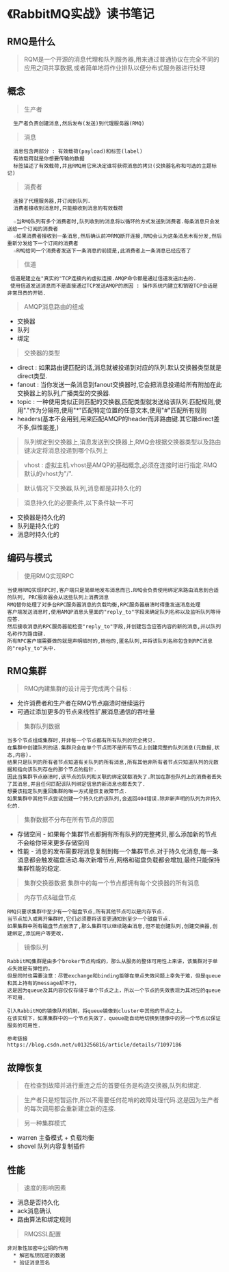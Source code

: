 《RabbitMQ实战》读书笔记
=

RMQ是什么
-
>RQM是一个开源的消息代理和队列服务器,用来通过普通协议在完全不同的应用之间共享数据,或者简单地将作业排队以便分布式服务器进行处理

概念
-
>生产者

      生产者负责创建消息,然后发布(发送)到代理服务器(RMQ)
  
>消息
    
      消息包含两部分 : 有效载荷(payload)和标签(label)
      有效载荷就是你想要传输的数据
      标签描述了有效载荷,并且RMQ用它来决定谁将获得消息的拷贝(交换器名称和可选的主题标记)

>消费者
    
      连接了代理服务器,并订阅到队列.
      消费者接收到消息时,只能接收到消息的有效载荷
      
      ☆当RMQ队列有多个消费者时,队列收到的消息将以循环的方式发送到消费者.每条消息只会发送给一个订阅的消费者
      ☆如果消费者接收到一条消息,然后确认前冲RMQ断开连接,RMQ会认为这条消息木有分发,然后重新分发给下一个订阅的消费者
      ☆RMQ给同一个消费者发送下一条消息的前提是,此消费者上一条消息已经应答了
    
    
>信道
     
     信道是建立在"真实的"TCP连接内的虚拟连接.AMQP命令都是通过信道发送出去的.
     使用信道发送消息而不是直接通过TCP发送AMQP的原因 : 操作系统内建立和销毁TCP会话是非常昂贵的开销.


>AMQP消息路由的组成     
+ 交换器
+ 队列
+ 绑定
  
  
>交换器的类型
+ direct : 如果路由键匹配的话,消息就被投递到对应的队列.默认交换器类型就是direct类型. 
+ fanout : 当你发送一条消息到fanout交换器时,它会把消息投递给所有附加在此交换器上的队列,广播类型的交换器.
+ topic  : 一种使用类似正则匹配的交换器,匹配类型就发送给该队列.匹配规则,使用"."作为分隔符,使用"*"匹配特定位置的任意文本,使用"#"匹配所有规则
+ headers(基本不会用到,用来匹配AMQP的header而非路由键.其它跟direct差不多,但性能差,)


>队列绑定到交换器上,消息发送到交换器上,RMQ会根据交换器类型以及路由键决定将消息投递到哪个队列上


>vhost : 虚拟主机.vhost是AMQP的基础概念,必须在连接时进行指定.RMQ默认的vhost为"/".

>默认情况下交换器,队列,消息都是非持久化的

>消息持久化的必要条件,以下条件缺一不可
+ 交换器是持久化的
+ 队列是持久化的
+ 消息时持久化的



编码与模式
-

>使用RMQ实现RPC
    
    当使用RMQ实现RPC时,客户端只是简单地发布消息而已.RMQ会负责使用绑定来路由消息到合适的队列, PRC服务器会从这些队列上消费消息
    RMQ替你处理了对多台RPC服务器消息的负载均衡,RPC服务器崩溃时得重发送消息处理
    客户端发送消息时,使用AMQP消息头里面的"reply_to"字段来确定队列名称以及监听队列等待应答.
    然后接收消息的RPC服务器能检查"reply_to"字段,并创建包含应答内容的新的消息,并以队列名称作为路由键.
    所有RPC客户端需要做的就是声明临时的,排他的,匿名队列,并将该队列名称包含到RPC消息的"reply_to"头中.
   

RMQ集群
-
  
>RMQ内建集群的设计用于完成两个目标 :
+ 允许消费者和生产者在RMQ节点崩溃时继续运行
+ 可通过添加更多的节点来线性扩展消息通信的吞吐量
  

>集群队列数据

    当多个节点组成集群时,并非每一个节点都有所有队列的完全拷贝.
    在集群中创建队列的话.集群只会在单个节点而不是所有节点上创建完整的队列消息(元数据,状态,内容).
    结果只是队列的所有者节点知道有关队列的所有消息,所有其他非所有者节点只知道队列的元数据和指向该队列存在的那个节点的指针.
    因此当集群节点崩溃时,该节点的队列和关联的绑定就都消失了.附加在那些队列上的消费者丢失了其消息,并且任何匹配该队列绑定信息的新消息也都丢失了.
    想要该指定队列重回集群的唯一方式是恢复故障节点.
    如果集群中其他节点尝试创建一个持久化的该队列,会返回404错误.除非新声明的队列为非持久化的.
    
    
>集群数据不分布在所有节点的原因
+ 存储空间 - 如果每个集群节点都拥有所有队列的完整拷贝,那么添加新的节点不会给你带来更多存储空间
+ 性能     -  消息的发布需要将消息复制到每一个集群节点.对于持久化消息,每一条消息都会触发磁盘活动.每次新增节点,网络和磁盘负载都会增加,最终只能保持集群性能的稳定.    


>集群交换器数据
集群中的每一个节点都拥有每个交换器的所有消息

>内存节点&磁盘节点
    
    RMQ只要求集群中至少有一个磁盘节点,所有其他节点可以是内存节点.
    当节点加入或离开集群时,它们必须要将该变更通知到至少一个磁盘节点.
    如果集群中所有磁盘节点崩溃了,那么集群可以继续路由消息,但不能创建队列,创建交换器,创建绑定,添加用户等更改.
    
    
>镜像队列

    RabbitMQ集群是由多个broker节点构成的，那么从服务的整体可用性上来讲，该集群对于单点失效是有弹性的，
    但是同时也需要注意：尽管exchange和binding能够在单点失效问题上幸免于难，但是queue和其上持有的message却不行，
    这是因为queue及其内容仅仅存储于单个节点之上，所以一个节点的失效表现为其对应的queue不可用.
    
    引入RabbitMQ的镜像队列机制，将queue镜像到cluster中其他的节点之上。
    在该实现下，如果集群中的一个节点失效了，queue能自动地切换到镜像中的另一个节点以保证服务的可用性.
    
    参考链接
    https://blog.csdn.net/u013256816/article/details/71097186
    
    
故障恢复
-

>在检查到故障并进行重连之后的首要任务是构造交换器,队列和绑定.

>生产者只是短暂运作,所以不需要任何花哨的故障处理代码.这是因为生产者的每次调用都会重新建立新的连接.

>另一种集群模式
+ warren 主备模式 + 负载均衡
+ shovel 队列内容复制插件


性能
-

>速度的影响因素
+ 消息是否持久化
+ ack消息确认
+ 路由算法和绑定规则

>RMQSSL配置

    非对象性加密中公钥的作用
      * 解密私钥加密的数据
      * 验证消息签名
      
      